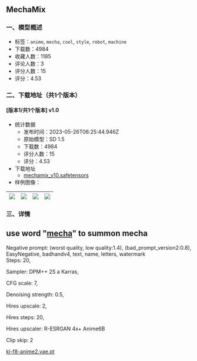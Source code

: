 ## MechaMix
### 一、模型概述

- 标签：`anime`, `mecha`, `cool`, `style`, `robot`, `machine`
- 下载数：4984
- 收藏人数：1185
- 评论人数：3
- 评分人数：15
- 评分：4.53

### 二、下载地址（共1个版本）

#### [版本1/共1个版本] v1.0

- 统计数据
  - 发布时间：2023-05-26T06:25:44.946Z
  - 原始模型：SD 1.5
  - 下载数：4984
  - 评分人数：15
  - 评分：4.53
- 下载地址
  - [mechamix_v10.safetensors](https://civitai.com/api/download/models/74096)
- 样例图像：

| <img src="https://image.civitai.com/xG1nkqKTMzGDvpLrqFT7WA/0ad38231-44c9-4b3e-a94b-0c448eca13fe/width=450/828114.jpeg" /> | <img src="https://image.civitai.com/xG1nkqKTMzGDvpLrqFT7WA/82ad9f25-41e1-4021-8beb-f2020282e805/width=450/828116.jpeg" /> | <img src="https://image.civitai.com/xG1nkqKTMzGDvpLrqFT7WA/edabdaf8-fa31-4a19-821a-7c9c73ade430/width=450/828118.jpeg" /> | <img src="https://image.civitai.com/xG1nkqKTMzGDvpLrqFT7WA/22e00bc2-8dba-44da-b3c5-e8bee4d9ceaf/width=450/828135.jpeg" /> |
| ---- | ---- | ---- | ---- |


### 三、详情
<h2>use word "<strong><u>mecha</u></strong>" to summon mecha</h2><p>Negative prompt: (worst quality, low quality:1.4), (bad_prompt_version2:0.8), EasyNegative, badhandv4, text, name, letters, watermark<br />Steps: 20, </p><p>Sampler: DPM++ 2S a Karras, </p><p>CFG scale: 7,</p><p></p><p> Denoising strength: 0.5, </p><p> Hires upscale: 2, </p><p> Hires steps: 20, </p><p> Hires upscaler: R-ESRGAN 4x+ Anime6B</p><p></p><p> Clip skip: 2</p><p><a target="_blank" rel="ugc" href="http://kl-f8-anime2.vae.pt"> kl-f8-anime2.vae.pt</a></p>